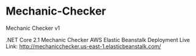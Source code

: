 # Mechanic-Checker
Mechanic Checker v1

.NET Core 2.1 Mechanic Checker AWS Elastic Beanstalk Deployment Live Link: http://mechanicchecker.us-east-1.elasticbeanstalk.com/
